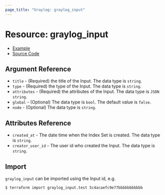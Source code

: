 ```yaml
---
page_title: "Graylog: graylog_input"
---
```


# Resource: graylog_input

* [Example](https://github.com/terraform-provider-graylog/terraform-provider-graylog/blob/master/examples/v0.12/input.tf)
* [Source Code](https://github.com/terraform-provider-graylog/terraform-provider-graylog/blob/master/graylog/resource/system/input/resource.go)

## Argument Reference

* `title` - (Required) the title of the Input. The data type is `string`.
* `type` - (Required) the type of the Input. The data type is `string`.
* `attributes` - (Required) the attributes of the Input. The data type is `JSON string`.
* `global` - (Optional) The data type is `bool`. The default value is `false`.
* `node` - (Optional) The data type is `string`.

## Attributes Reference

* `created_at` - The date time when the Index Set is created. The data type is `string`.
* `creator_user_id` - The user id who created the Input. The data type is `string`.

## Import

`graylog_input` can be imported using the Input id, e.g.

```console
$ terraform import graylog_input.test 5c4acaefc9e77bbbbbbbbbbb
```
